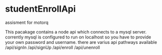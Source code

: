 # studentEnrollApi
assisment for motorq


This pacakage contains a node api which connects to a mysql server.
corrently mysql is configured to run on localhost so you have to provide your own password and username.
there are varius api pathways available
/api/signIn
/api/signUp
/api/enroll
/api/unenroll
